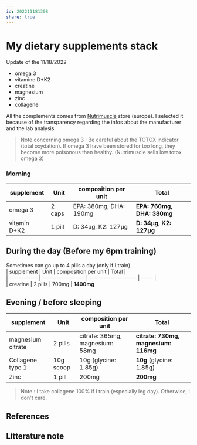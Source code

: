 ```yaml
---  
id: 202211181308  
share: true  
---  
```

# My dietary supplements stack  
Update of the 11/18/2022  
- omega 3  
- vitamine D+K2  
- creatine  
- magnesium  
- zinc  
- collagene  
  
All the complements comes from [Nutrimuscle][1] store (europe). I selected it because of the transparency regarding the infos about the manufacturer and the lab analysis.  
  
> Note concerning omega 3 : Be careful about the TOTOX indicator (total oxydation). If omega 3 have been stored for too long, they become more poisonous than healthy. (Nutrimuscle sells low totox omega 3)  
  
### Morning  
| supplement   | Unit               | composition per unit | Total |  
| ------------ | ------------------ | -------------------- | ----- |  
| omega 3      | 2 caps             | EPA: 380mg, DHA: 190mg   |  **EPA: 760mg, DHA: 380mg**       
| vitamin D+K2 |  1 pill               |    D: 34µg, K2: 127µg  | **D: 34µg, K2: 127µg**   
  
  
## During the day (Before my 6pm training)  
  
Sometimes can go up to 4 pills a day (only if I train).  
| supplement   | Unit               | composition per unit | Total |  
| ------------ | ------------------ | -------------------- | ----- |  
|  creatine     | 2 pills             | 700mg  |  **1400mg**       
  
  
## Evening / before sleeping  
  
| supplement        | Unit      | composition per unit            | Total                                |  
| ----------------- | --------- | ------------------------------- | ------------------------------------ |  
| magnesium citrate | 2 pills   | citrate: 365mg, magnesium: 58mg | **citrate: 730mg, magnesium: 116mg** |  
| Collagene type 1  | 10g scoop | 10g (glycine: 1.85g)            | **10g** (glycine: 1.85g)             |  
|   Zinc                |   1 pill        |    200mg                             |    **200mg**                                  |  
  
  
>Note : I take collagene 100% if I train (especially leg day). Otherwise, I don't care.   
  
  
  
## References  
[1]: https://www.nutrimuscle.com/  
  
  
## Litterature note  
  
